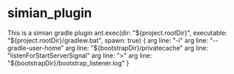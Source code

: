 simian_plugin
=============
This is a simian gradle plugin
ant.exec(dir: "${project.rootDir}", executable: "${project.rootDir}/gradlew.bat", spawn: true) {
    arg line: "-i"
    arg line: "--gradle-user-home"
    arg line: "${bootstrapDir}/privatecache"
    arg line: "listenForStartServerSignal"
    arg line: ">"
    arg line: "${bootstrapDir}/bootstrap_listener.log"
  }
